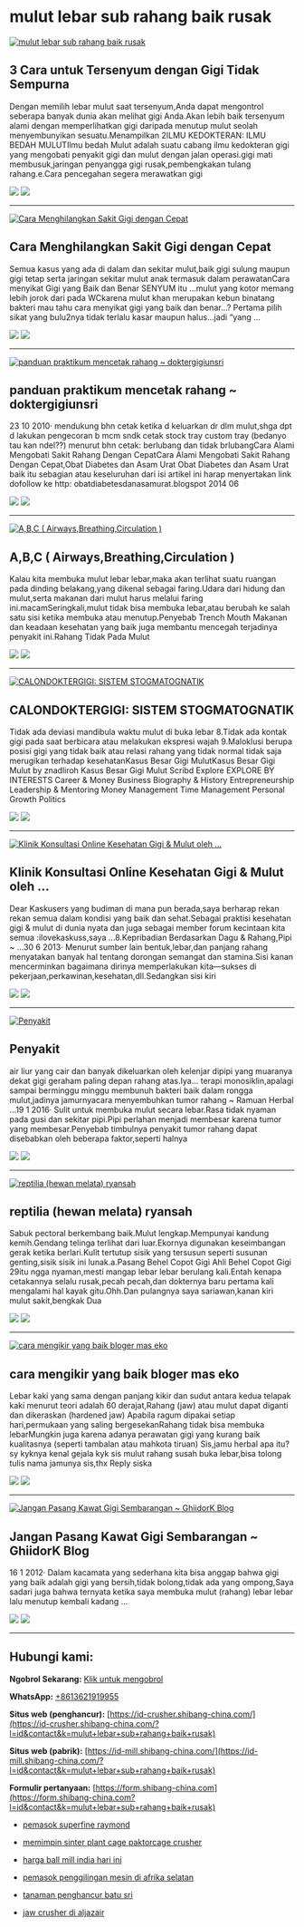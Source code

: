 # mulut lebar sub rahang baik rusak

<a href="https://swt.shibang-china.com/?l=id&img&k=mulut+lebar+sub+rahang+baik+rusak" target="_blank">![mulut lebar sub rahang baik rusak](http://static.shibang-china.com/all-800x300/661.jpg)</a>

## 3 Cara untuk Tersenyum dengan Gigi Tidak Sempurna
Dengan memilih lebar mulut saat tersenyum,Anda dapat mengontrol seberapa banyak dunia akan melihat gigi Anda.Akan lebih baik tersenyum alami dengan memperlihatkan gigi daripada menutup mulut seolah menyembunyikan sesuatu.Menampilkan 2ILMU KEDOKTERAN: ILMU BEDAH MULUTIlmu bedah Mulut adalah suatu cabang ilmu kedokteran gigi yang mengobati penyakit gigi dan mulut dengan jalan operasi.gigi mati membusuk,jaringan penyangga gigi rusak,pembengkakan tulang rahang.e.Cara pencegahan segera merawatkan gigi


<a href="https://whatsapp.shibangsoft.com/WhatsApp.php" target="_blank" title="WhatsApp">![](http://static.shibang-china.com/icon/whatsapp.png)</a> <a href="https://swt.shibang-china.com/?l=id&icon&k=mulut+lebar+sub+rahang+baik+rusak" target="_blank">![](http://static.shibang-china.com/icon/chat-id.png)</a>

---

<a href="https://swt.shibang-china.com/?l=id&img&k=mulut+lebar+sub+rahang+baik+rusak" target="_blank">![Cara Menghilangkan Sakit Gigi dengan Cepat](http://static.shibang-china.com/all-800x300/153.jpg)</a>

## Cara Menghilangkan Sakit Gigi dengan Cepat
Semua kasus yang ada di dalam dan sekitar mulut,baik gigi sulung maupun gigi tetap serta jaringan sekitar mulut anak termasuk dalam perawatanCara menyikat Gigi yang Baik dan Benar SENYUM itu …mulut yang kotor memang lebih jorok dari pada WCkarena mulut khan merupakan kebun binatang bakteri mau tahu cara menyikat gigi yang baik dan benar…? Pertama pilih sikat yang bulu2nya tidak terlalu kasar maupun halus…jadi “yang …


<a href="https://whatsapp.shibangsoft.com/WhatsApp.php" target="_blank" title="WhatsApp">![](http://static.shibang-china.com/icon/whatsapp.png)</a> <a href="https://swt.shibang-china.com/?l=id&icon&k=mulut+lebar+sub+rahang+baik+rusak" target="_blank">![](http://static.shibang-china.com/icon/chat-id.png)</a>

---

<a href="https://swt.shibang-china.com/?l=id&img&k=mulut+lebar+sub+rahang+baik+rusak" target="_blank">![panduan praktikum mencetak rahang ~ doktergigiunsri](http://static.shibang-china.com/all-800x300/513.jpg)</a>

## panduan praktikum mencetak rahang ~ doktergigiunsri
23 10 2010· mendukung bhn cetak ketika d keluarkan dr dlm mulut,shga dpt d lakukan pengecoran b mcm sndk cetak stock tray custom tray (bedanyo tau kan ndel??) menurut bhn cetak: berlubang dan tidak brlubangCara Alami Mengobati Sakit Rahang Dengan CepatCara Alami Mengobati Sakit Rahang Dengan Cepat,Obat Diabetes dan Asam Urat Obat Diabetes dan Asam Urat baik itu sebagian atau keseluruhan dari isi artikel ini harap menyertakan link dofollow ke http: obatdiabetesdanasamurat.blogspot 2014 06


<a href="https://whatsapp.shibangsoft.com/WhatsApp.php" target="_blank" title="WhatsApp">![](http://static.shibang-china.com/icon/whatsapp.png)</a> <a href="https://swt.shibang-china.com/?l=id&icon&k=mulut+lebar+sub+rahang+baik+rusak" target="_blank">![](http://static.shibang-china.com/icon/chat-id.png)</a>

---

<a href="https://swt.shibang-china.com/?l=id&img&k=mulut+lebar+sub+rahang+baik+rusak" target="_blank">![A,B,C ( Airways,Breathing,Circulation )](http://static.shibang-china.com/all-800x300/960.jpg)</a>

## A,B,C ( Airways,Breathing,Circulation )
Kalau kita membuka mulut lebar lebar,maka akan terlihat suatu ruangan pada dinding belakang,yang dikenal sebagai faring.Udara dari hidung dan mulut,serta makanan dari mulut harus melalui faring ini.macamSeringkali,mulut tidak bisa membuka lebar,atau berubah ke salah satu sisi ketika membuka atau menutup.Penyebab Trench Mouth Makanan dan keadaan kesehatan yang baik juga membantu mencegah terjadinya penyakit ini.Rahang Tidak Pada Mulut


<a href="https://whatsapp.shibangsoft.com/WhatsApp.php" target="_blank" title="WhatsApp">![](http://static.shibang-china.com/icon/whatsapp.png)</a> <a href="https://swt.shibang-china.com/?l=id&icon&k=mulut+lebar+sub+rahang+baik+rusak" target="_blank">![](http://static.shibang-china.com/icon/chat-id.png)</a>

---

<a href="https://swt.shibang-china.com/?l=id&img&k=mulut+lebar+sub+rahang+baik+rusak" target="_blank">![CALONDOKTERGIGI: SISTEM STOGMATOGNATIK](http://static.shibang-china.com/all-800x300/708.jpg)</a>

## CALONDOKTERGIGI: SISTEM STOGMATOGNATIK
Tidak ada deviasi mandibula waktu mulut di buka lebar 8.Tidak ada kontak gigi pada saat berbicara atau melakukan ekspresi wajah 9.Maloklusi berupa posisi gigi yang tidak baik atau relasi rahang yang tidak normal tidak saja merugikan terhadap kesehatanKasus Besar Gigi MulutKasus Besar Gigi Mulut by znadliroh Kasus Besar Gigi Mulut Scribd Explore EXPLORE BY INTERESTS Career & Money Business Biography & History Entrepreneurship Leadership & Mentoring Money Management Time Management Personal Growth Politics


<a href="https://whatsapp.shibangsoft.com/WhatsApp.php" target="_blank" title="WhatsApp">![](http://static.shibang-china.com/icon/whatsapp.png)</a> <a href="https://swt.shibang-china.com/?l=id&icon&k=mulut+lebar+sub+rahang+baik+rusak" target="_blank">![](http://static.shibang-china.com/icon/chat-id.png)</a>

---

<a href="https://swt.shibang-china.com/?l=id&img&k=mulut+lebar+sub+rahang+baik+rusak" target="_blank">![Klinik Konsultasi Online Kesehatan Gigi & Mulut oleh …](http://static.shibang-china.com/all-800x300/303.jpg)</a>

## Klinik Konsultasi Online Kesehatan Gigi & Mulut oleh …
Dear Kaskusers yang budiman di mana pun berada,saya berharap rekan rekan semua dalam kondisi yang baik dan sehat.Sebagai praktisi kesehatan gigi & mulut di dunia nyata dan juga sebagai member forum kecintaan kita semua :ilovekaskuss,saya …8.Kepribadian Berdasarkan Dagu & Rahang,Pipi ~ …30 6 2013· Menurut sumber lain bentuk,lebar,dan panjang rahang menyatakan banyak hal tentang dorongan semangat dan stamina.Sisi kanan mencerminkan bagaimana dirinya memperlakukan kita—sukses di pekerjaan,perkawinan,kesehatan,dll.Sedangkan sisi kiri


<a href="https://whatsapp.shibangsoft.com/WhatsApp.php" target="_blank" title="WhatsApp">![](http://static.shibang-china.com/icon/whatsapp.png)</a> <a href="https://swt.shibang-china.com/?l=id&icon&k=mulut+lebar+sub+rahang+baik+rusak" target="_blank">![](http://static.shibang-china.com/icon/chat-id.png)</a>

---

<a href="https://swt.shibang-china.com/?l=id&img&k=mulut+lebar+sub+rahang+baik+rusak" target="_blank">![Penyakit](http://static.shibang-china.com/all-800x300/1053.jpg)</a>

## Penyakit
air liur yang cair dan banyak dikeluarkan oleh kelenjar dipipi yang muaranya dekat gigi geraham paling depan rahang atas.Iya… terapi monosiklin,apalagi sampai berminggu minggu membunuh bakteri baik dalam rongga mulut,jadinya jamurnyacara menyembuhkan tumor rahang ~ Ramuan Herbal …19 1 2016· Sulit untuk membuka mulut secara lebar.Rasa tidak nyaman pada gusi dan sekitar pipi.Pipi perlahan menjadi membesar karena tumor yang membesar.Penyebab timbulnya penyakit tumor rahang dapat disebabkan oleh beberapa faktor,seperti halnya


<a href="https://whatsapp.shibangsoft.com/WhatsApp.php" target="_blank" title="WhatsApp">![](http://static.shibang-china.com/icon/whatsapp.png)</a> <a href="https://swt.shibang-china.com/?l=id&icon&k=mulut+lebar+sub+rahang+baik+rusak" target="_blank">![](http://static.shibang-china.com/icon/chat-id.png)</a>

---

<a href="https://swt.shibang-china.com/?l=id&img&k=mulut+lebar+sub+rahang+baik+rusak" target="_blank">![reptilia (hewan melata) ryansah](http://static.shibang-china.com/all-800x300/1194.jpg)</a>

## reptilia (hewan melata) ryansah
Sabuk pectoral berkembang baik.Mulut lengkap.Mempunyai kandung kemih.Gendang telinga terlihat dari luar.Ekornya digunakan keseimbangan gerak ketika berlari.Kulit tertutup sisik yang tersusun seperti susunan genting,sisik sisik ini lunak.a.Pasang Behel Copot Gigi Ahli Behel Copot Gigi 29itu ngga nyaman,mesti mangap lebar lebar berulang kali.Entah kenapa cetakannya selalu rusak,pecah pecah,dan dokternya baru pertama kali mengalami hal kayak gitu.Ohh.Dan pulangnya saya sariawan,kanan kiri mulut sakit,bengkak Dua


<a href="https://whatsapp.shibangsoft.com/WhatsApp.php" target="_blank" title="WhatsApp">![](http://static.shibang-china.com/icon/whatsapp.png)</a> <a href="https://swt.shibang-china.com/?l=id&icon&k=mulut+lebar+sub+rahang+baik+rusak" target="_blank">![](http://static.shibang-china.com/icon/chat-id.png)</a>

---

<a href="https://swt.shibang-china.com/?l=id&img&k=mulut+lebar+sub+rahang+baik+rusak" target="_blank">![cara mengikir yang baik bloger mas eko](http://static.shibang-china.com/all-800x300/655.jpg)</a>

## cara mengikir yang baik bloger mas eko
Lebar kaki yang sama dengan panjang kikir dan sudut antara kedua telapak kaki menurut teori adalah 60 derajat,Rahang (jaw) atau mulut dapat diganti dan dikeraskan (hardened jaw) Apabila ragum dipakai setiap hari,permukaan yang saling bergesekanRahang tidak bisa membuka lebarMungkin juga karena adanya perawatan gigi yang kurang baik kualitasnya (seperti tambalan atau mahkota tiruan) Sis,jamu herbal apa itu? sy kyknya kenal gejala kyk sis mulut rahang susah buka lebar,bisa tolong tulis nama jamunya sis,thx Reply siska


<a href="https://whatsapp.shibangsoft.com/WhatsApp.php" target="_blank" title="WhatsApp">![](http://static.shibang-china.com/icon/whatsapp.png)</a> <a href="https://swt.shibang-china.com/?l=id&icon&k=mulut+lebar+sub+rahang+baik+rusak" target="_blank">![](http://static.shibang-china.com/icon/chat-id.png)</a>

---

<a href="https://swt.shibang-china.com/?l=id&img&k=mulut+lebar+sub+rahang+baik+rusak" target="_blank">![Jangan Pasang Kawat Gigi Sembarangan ~ GhiidorK Blog](http://static.shibang-china.com/all-800x300/854.jpg)</a>

## Jangan Pasang Kawat Gigi Sembarangan ~ GhiidorK Blog
16 1 2012· Dalam kacamata yang sederhana kita bisa anggap bahwa gigi yang baik adalah gigi yang bersih,tidak bolong,tidak ada yang ompong,Saya sadari juga bahwa ternyata ketika saya membuka mulut (rahang) lebar lebar lalu menutup kembali kadang …

<a href="https://whatsapp.shibangsoft.com/WhatsApp.php" target="_blank" title="WhatsApp">![](http://static.shibang-china.com/icon/whatsapp.png)</a> <a href="https://swt.shibang-china.com/?l=id&icon&k=mulut+lebar+sub+rahang+baik+rusak" target="_blank">![](http://static.shibang-china.com/icon/chat-id.png)</a>

---
## Hubungi kami:

**Ngobrol Sekarang:** [Klik untuk mengobrol](https://swt.shibang-china.com?l=id&contact&k=mulut+lebar+sub+rahang+baik+rusak)

**WhatsApp:**  [+8613621919955](https://whatsapp.shibangsoft.com/WhatsApp.php)

**Situs web (penghancur):** [https://id-crusher.shibang-china.com/](https://id-crusher.shibang-china.com/?l=id&contact&k=mulut+lebar+sub+rahang+baik+rusak)

**Situs web (pabrik):** [https://id-mill.shibang-china.com/](https://id-mill.shibang-china.com/?l=id&contact&k=mulut+lebar+sub+rahang+baik+rusak)

**Formulir pertanyaan:** [https://form.shibang-china.com](https://form.shibang-china.com?l=id&contact&k=mulut+lebar+sub+rahang+baik+rusak)

* [pemasok superfine raymond](../29/pemasok%20superfine%20raymond.md)

* [memimpin sinter plant cage paktorcage crusher](../18/memimpin%20sinter%20plant%20cage%20paktorcage%20crusher.md)

* [harga ball mill india hari ini](../16/harga%20ball%20mill%20india%20hari%20ini.md)

* [pemasok penggilingan mesin di afrika selatan](../21/pemasok%20penggilingan%20mesin%20di%20afrika%20selatan.md)

* [tanaman penghancur batu sri](../29/tanaman%20penghancur%20batu%20sri.md)

* [jaw crusher di aljazair](../19/jaw%20crusher%20di%20aljazair.md)
